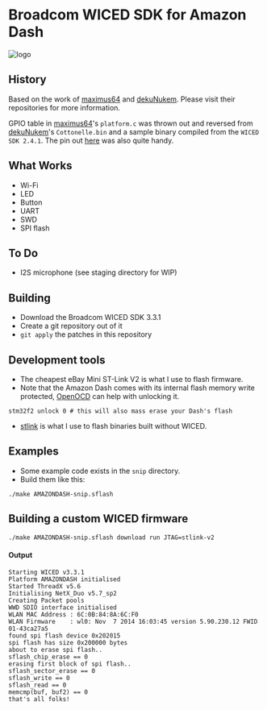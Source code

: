 # Broadcom WICED SDK for Amazon Dash

![logo](http://i.imgur.com/7SbDC65.jpg "")

## History

Based on the work of [maximus64](https://github.com/maximus64/amazon-dash-wiced) and [dekuNukem](https://github.com/dekuNukem/Amazon_Dash_Button).  Please visit their repositories for more information.

GPIO table in [maximus64](https://github.com/maximus64/amazon-dash-wiced)'s `platform.c` was thrown out and reversed from [dekuNukem](https://github.com/dekuNukem/Amazon_Dash_Button)'s `Cottonelle.bin` and a sample binary compiled from the `WICED SDK 2.4.1`.  The pin out [here](https://github.com/dekuNukem/Amazon_Dash_Button/blob/master/Pinouts_and_Components.pdf) was also quite handy.

## What Works

* Wi-Fi
* LED
* Button
* UART
* SWD
* SPI flash

## To Do

* I2S microphone (see staging directory for WIP)

## Building

* Download the Broadcom WICED SDK 3.3.1
* Create a git repository out of it
* `git apply` the patches in this repository

## Development tools

* The cheapest eBay Mini ST-Link V2 is what I use to flash firmware.
* Note that the Amazon Dash comes with its internal flash memory write protected, [OpenOCD](http://repo.or.cz/w/openocd.git) can help with unlocking it.
```
stm32f2 unlock 0 # this will also mass erase your Dash's flash
```
* [stlink](https://github.com/texane/stlink) is what I use to flash binaries built without WICED.

## Examples

* Some example code exists in the `snip` directory.
* Build them like this:
```
./make AMAZONDASH-snip.sflash
```

## Building a custom WICED firmware

```
./make AMAZONDASH-snip.sflash download run JTAG=stlink-v2
```

#### Output

```
Starting WICED v3.3.1
Platform AMAZONDASH initialised
Started ThreadX v5.6
Initialising NetX_Duo v5.7_sp2
Creating Packet pools
WWD SDIO interface initialised
WLAN MAC Address : 6C:0B:84:8A:6C:F0
WLAN Firmware    : wl0: Nov  7 2014 16:03:45 version 5.90.230.12 FWID 01-43ca27a5
found spi flash device 0x202015
spi flash has size 0x200000 bytes
about to erase spi flash..
sflash_chip_erase == 0
erasing first block of spi flash..
sflash_sector_erase == 0
sflash_write == 0
sflash_read == 0
memcmp(buf, buf2) == 0
that's all folks!
```
